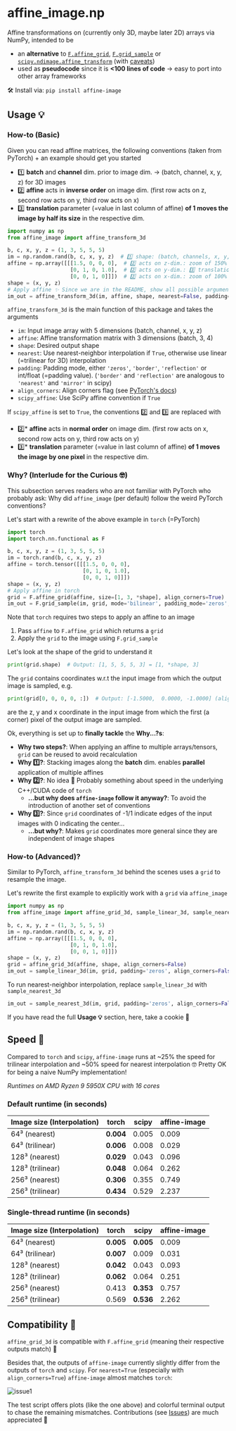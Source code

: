 # affine_image.np

Affine transformations on (currently only 3D, maybe later 2D) arrays via NumPy, intended to be
- an **alternative** to [`F.affine_grid`](https://pytorch.org/docs/stable/generated/torch.nn.functional.affine_grid.html), [`F.grid_sample`](https://pytorch.org/docs/stable/generated/torch.nn.functional.grid_sample.html) or [`scipy.ndimage.affine_transform`](https://docs.scipy.org/doc/scipy/reference/generated/scipy.ndimage.affine_transform.html) (with [caveats](https://github.com/codingfisch/affine_image.np?tab=readme-ov-file#compatibility-))
- used as **pseudocode** since it is **<100 lines of code** -> easy to port into other array frameworks

🛠️ Install via: `pip install affine-image`

## Usage 💡
### How-to (Basic)
Given you can read affine matrices, the following conventions (taken from PyTorch) + an example should get you started
- 1️⃣ **batch** and **channel** dim. prior to image dim. -> (batch, channel, x, y, z) for 3D images
- 2️⃣ **affine** acts in **inverse order** on image dim. (first row acts on z, second row acts on y, third row acts on x)
- 3️⃣ **translation** parameter (=value in last column of affine) **of 1 moves the image by half its size** in the respective dim.
```python
import numpy as np
from affine_image import affine_transform_3d

b, c, x, y, z = (1, 3, 5, 5, 5)
im = np.random.rand(b, c, x, y, z)  # 1️⃣ shape: (batch, channels, x, y, z)
affine = np.array([[[1.5, 0, 0, 0],  # 2️⃣ acts on z-dim.: zoom of 150%
                    [0, 1, 0, 1.0],  # 2️⃣ acts on y-dim.: 3️⃣ translation by 2.5 pixels (=y/2)
                    [0, 0, 1, 0]]])  # 2️⃣ acts on x-dim.: zoom of 100% (i.e. no change)
shape = (x, y, z)
# Apply affine ✨ Since we are in the README, show all possible arguments (with default values)
im_out = affine_transform_3d(im, affine, shape, nearest=False, padding='zeros', align_corners=False, scipy_affine=False)
```
`affine_transform_3d` is the main function of this package and takes the arguments
- `im`: Input image array with 5 dimensions (batch, channel, x, y, z)
- `affine`: Affine transformation matrix with 3 dimensions (batch, 3, 4)
- `shape`: Desired output shape 
- `nearest`: Use nearest-neighbor interpolation if `True`, otherwise use linear (=trilinear for 3D) interpolation
- `padding`: Padding mode, either `'zeros'`, `'border'`, `'reflection'` or int/float (=padding value).
  (`'border'` and `'reflection'` are analogous to `'nearest'` and `'mirror'` in scipy)
- `align_corners`: Align corners flag (see [PyTorch's docs](https://pytorch.org/docs/stable/generated/torch.nn.functional.grid_sample.html))
- `scipy_affine`: Use SciPy affine convention if `True`

If `scipy_affine` is set to `True`, the conventions 2️⃣ and 3️⃣ are replaced with
- 2️⃣* **affine** acts in **normal order** on image dim. (first row acts on x, second row acts on y, third row acts on y)
- 3️⃣* **translation** parameter (=value in last column of affine) **of 1 moves the image by one pixel** in the respective dim.
### Why? (Interlude for the Curious 🤓)
This subsection serves readers who are not familiar with PyTorch who probably ask: 
Why did `affine_image` (per default) follow the weird PyTorch conventions?

Let's start with a rewrite of the above example in `torch` (=PyTorch)
```python
import torch
import torch.nn.functional as F

b, c, x, y, z = (1, 3, 5, 5, 5)
im = torch.rand(b, c, x, y, z) 
affine = torch.tensor([[[1.5, 0, 0, 0],
                        [0, 1, 0, 1.0],
                        [0, 0, 1, 0]]])
shape = (x, y, z)
# Apply affine in torch
grid = F.affine_grid(affine, size=[1, 3, *shape], align_corners=True)
im_out = F.grid_sample(im, grid, mode='bilinear', padding_mode='zeros', align_corners=True)
```
Note that `torch` requires two steps to apply an affine to an image
1. Pass `affine` to `F.affine_grid` which returns a `grid`
2. Apply the `grid` to the image using `F.grid_sample`

Let's look at the shape of the grid to understand it
```python
print(grid.shape)  # Output: [1, 5, 5, 5, 3] = [1, *shape, 3]
```
The `grid` contains coordinates w.r.t the input image from which the output image is sampled, e.g.
```python
print(grid[0, 0, 0, 0, :])  # Output: [-1.5000,  0.0000, -1.0000] (align_corners=True in code above made coordinates more understandable here)
```
are the z, y and x coordinate in the input image from which the first (a corner) pixel of the output image are sampled.

Ok, everything is set up to **finally tackle** the **Why...?s**:
- **Why two steps?**: When applying an affine to multiple arrays/tensors, `grid` can be reused to avoid recalculation
- **Why 1️⃣?**: Stacking images along the **batch** dim. enables **parallel** application of multiple affines
- **Why 2️⃣?**: No idea 🤔 Probably something about speed in the underlying C++/CUDA code of `torch`
  - **...but why does `affine-image` follow it anyway?**: To avoid the introduction of another set of conventions
- **Why 3️⃣?**: Since `grid` coordinates of -1/1 indicate edges of the input images with 0 indicating the center...
  - **...but why?**: Makes `grid` coordinates more general since they are independent of image shapes

### How-to (Advanced)?
Similar to PyTorch, `affine_transform_3d` behind the scenes uses a `grid` to resample the image. 

Let's rewrite the first example to explicitly work with a `grid` via `affine_image`
```python
import numpy as np
from affine_image import affine_grid_3d, sample_linear_3d, sample_nearest_3d

b, c, x, y, z = (1, 3, 5, 5, 5)
im = np.random.rand(b, c, x, y, z)
affine = np.array([[[1.5, 0, 0, 0],
                    [0, 1, 0, 1.0],
                    [0, 0, 1, 0]]])
shape = (x, y, z)
grid = affine_grid_3d(affine, shape, align_corners=False)
im_out = sample_linear_3d(im, grid, padding='zeros', align_corners=False)
```
To run nearest-neighbor interpolation, replace `sample_linear_3d` with `sample_nearest_3d`
```python
im_out = sample_nearest_3d(im, grid, padding='zeros', align_corners=False)
```
If you have read the full **Usage 💡** section, here, take a cookie 🍪
## Speed 💨
Compared to `torch` and `scipy`, `affine-image` runs at ~25% the speed for trilinear interpolation and ~50% speed for nearest interpolation 
🤓 Pretty OK for being a naive NumPy implementation!

*Runtimes on AMD Ryzen 9 5950X CPU with 16 cores*
### Default runtime (in seconds)
| Image size (Interpolation) | torch     | scipy | affine-image |
|-------------|-----------|-------|--------------|
| 64³ (nearest) | **0.004** | 0.005 | 0.009 |
| 64³ (trilinear) | **0.006** | 0.008 | 0.029 |
| 128³ (nearest) | **0.029** | 0.043 | 0.096 |
| 128³ (trilinear) | **0.048** | 0.064 | 0.262 |
| 256³ (nearest) | **0.306** | 0.355 | 0.749 |
| 256³ (trilinear) | **0.434** | 0.529 | 2.237 |
### Single-thread runtime (in seconds)
| Image size (Interpolation) | torch     | scipy     | affine-image |
|-------------|-----------|-----------|--------------|
| 64³ (nearest) | **0.005** | **0.005** | 0.009 |
| 64³ (trilinear) | **0.007** | 0.009     | 0.031 |
| 128³ (nearest) | **0.042** | 0.043     | 0.093 |
| 128³ (trilinear) | **0.062** | 0.064     | 0.251 |
| 256³ (nearest) | 0.413     | **0.353** | 0.757 |
| 256³ (trilinear) | 0.569     | **0.536** | 2.262 |
## Compatibility 📏
`affine_grid_3d` is compatible with `F.affine_grid` (meaning their respective outputs match) 🎉

Besides that, the outputs of `affine-image` currently slightly differ from the outputs of `torch` and `scipy`.
For `nearest=True` (especially with `align_corners=True`) `affine-image` almost matches `torch`:

![issue1](https://github.com/user-attachments/assets/26653dcc-149a-4830-87c0-475367deb5a2)

The test script offers plots (like the one above) and colorful terminal output to chase the remaining mismatches.
Contributions (see [Issues](https://github.com/codingfisch/affine_image.np/issues)) are much appreciated 🤗
